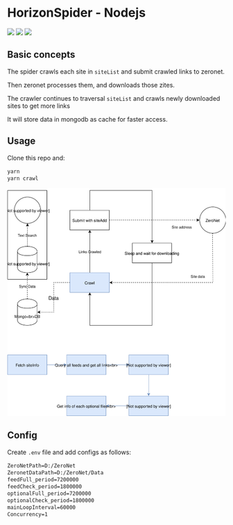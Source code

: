 # HorizonSpider - Nodejs

![](https://img.shields.io/badge/NodeJs-Async-brightgreen.svg) ![](https://img.shields.io/badge/DataBase-NoSQL-blue.svg) ![](https://img.shields.io/badge/License-GPL-orange.svg)

## Basic concepts

The spider crawls each site in `siteList` and submit crawled links to zeronet.

Then zeronet processes them, and downloads those zites.

The crawler continues to traversal `siteList` and crawls newly downloaded sites to get more links

It will store data in mongodb as cache for faster access.

## Usage

Clone this repo and:

```bash
yarn
yarn crawl
```

![](./Horizon.svg)

## Config

Create `.env` file and add configs as follows:

```
ZeroNetPath=D:/ZeroNet
ZeronetDataPath=D:/ZeroNet/Data
feedFull_period=7200000 
feedCheck_period=1800000
optionalFull_period=7200000
optionalCheck_period=1800000
mainLoopInterval=60000
Concurrency=1
```
